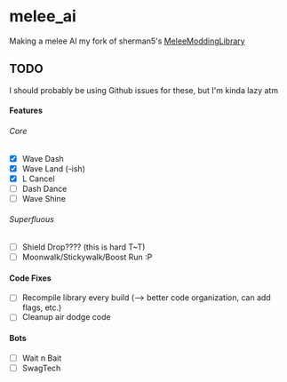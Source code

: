 # melee_ai

Making a melee AI my fork of sherman5's [MeleeModdingLibrary](https://github.com/louis-brann/MeleeModdingLibrary)

## TODO

I should probably be using Github issues for these, but I'm kinda lazy atm

#### Features

###### Core
- [x] Wave Dash
- [x] Wave Land (-ish)
- [x] L Cancel
- [ ] Dash Dance
- [ ] Wave Shine

###### Superfluous
- [ ] Shield Drop???? (this is hard T~T)
- [ ] Moonwalk/Stickywalk/Boost Run :P

#### Code Fixes

- [ ] Recompile library every build (--> better code organization, can add flags, etc.)
- [ ] Cleanup air dodge code

#### Bots

- [ ] Wait n Bait
- [ ] SwagTech

